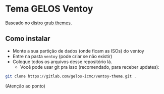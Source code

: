 # Tema GELOS Ventoy

Baseado no [distro grub themes](https://github.com/AdisonCavani/distro-grub-themes).

## Como instalar

- Monte a sua partição de dados (onde ficam as ISOs) do ventoy
- Entre na pasta `ventoy` (pode criar se não existir)
- Coloque todos os arquivos desse repositório lá.
    - Você pode usar git pra isso (recomendado, para receber updates):
```bash
git clone https://gitlab.com/gelos-icmc/ventoy-theme.git .
```

(Atenção ao ponto)
